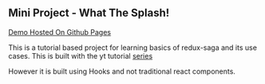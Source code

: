 ## Mini Project - What The Splash!

[Demo Hosted On Github Pages](https://kmanadkat.github.io/what-the-splash/)

This is a tutorial based project for learning basics of redux-saga and its use cases. This is built with the yt tutorial [series](https://youtu.be/juJDsA56QcA)

However it is built using Hooks and not traditional react components.
